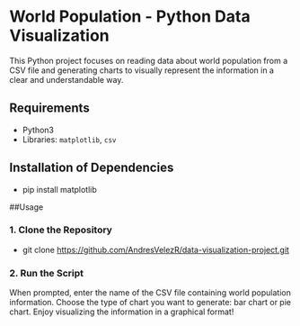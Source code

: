 # World Population - Python Data Visualization

This Python project focuses on reading data about world population from a CSV file and generating charts to visually represent the information in a clear and understandable way.

## Requirements

- Python3
- Libraries: `matplotlib`, `csv`

## Installation of Dependencies

- pip install matplotlib


##Usage

### 1. Clone the Repository

- git clone https://github.com/AndresVelezR/data-visualization-project.git

### 2. Run the Script

When prompted, enter the name of the CSV file containing world population information.
Choose the type of chart you want to generate: bar chart or pie chart.
Enjoy visualizing the information in a graphical format!
